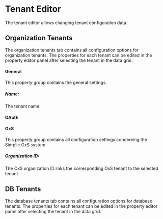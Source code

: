 # Tenant Editor
The tenant editor allows changing tenant configuration data.
## Organization Tenants
The organization tenants tab contains all configuration options for organization tenants. The properties for each tenant can be edited in the property editor panel after selecting the tenant in the data grid.
#### General
This property group contains the general settings.
##### Name:
The tenant name.

#### OAuth
#### OxS
This property group contains all configuration settings concerning the Simplic OxS system.
##### Organization ID:
The OxS organization ID links the corresponding OxS tenant to the selected tenant.

## DB Tenants
The database tenants tab contains all configuration options for database tenants. The properties for each tenant can be edited in the property editor panel after selecting the tenant in the data grid.